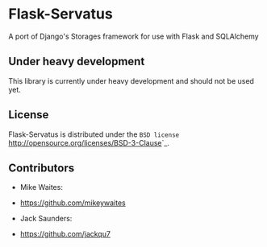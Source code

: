 Flask-Servatus
==============

A port of Django's Storages framework for use with Flask and SQLAlchemy


Under heavy development
---------------------------

This library is currently under heavy development and should not be used yet.


License
-------

Flask-Servatus is distributed under the `BSD license`
<http://opensource.org/licenses/BSD-3-Clause>`_.

Contributors
-------

* Mike Waites:
 - https://github.com/mikeywaites

* Jack Saunders:
 - https://github.com/jackqu7
